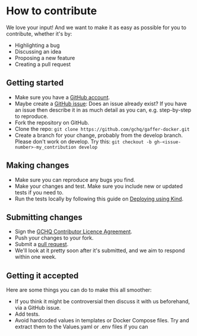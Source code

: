 # How to contribute

We love your input! And we want to make it as easy as possible for you to contribute, whether it's by:
* Highlighting a bug
* Discussing an idea
* Proposing a new feature
* Creating a pull request

## Getting started
* Make sure you have a [GitHub account](https://github.com/).
* Maybe create a [GitHub issue](https://github.com/gchq/gaffer-docker/issues): Does an issue already exist? If you have an issue then describe it in as much detail as you can, e.g. step-by-step to reproduce.
* Fork the repository on GitHub.
* Clone the repo: `git clone https://github.com/gchq/gaffer-docker.git`
* Create a branch for your change, probably from the develop branch. Please don't work on develop. Try this: `git checkout -b gh-<issue-number>-my_contribution develop`

## Making changes
* Make sure you can reproduce any bugs you find.
* Make your changes and test. Make sure you include new or updated tests if you need to.
* Run the tests locally by following this guide on [Deploying using Kind](kubernetes/gaffer/README.md).

## Submitting changes
* Sign the [GCHQ Contributor Licence Agreement](https://github.com/gchq/Gaffer/wiki/GCHQ-OSS-Contributor-License-Agreement-V1.0).
* Push your changes to your fork.
* Submit a [pull request](https://github.com/gchq/gaffer-docker/pulls).
* We'll look at it pretty soon after it's submitted, and we aim to respond within one week.

## Getting it accepted
Here are some things you can do to make this all smoother:
* If you think it might be controversial then discuss it with us beforehand, via a GitHub issue.
* Add tests.
* Avoid hardcoded values in templates or Docker Compose files. Try and extract them to the Values.yaml or .env files if you can
